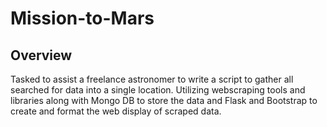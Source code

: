 # Mission-to-Mars

## Overview
Tasked to assist a freelance astronomer to write a script to gather all searched for data into a single location. Utilizing webscraping tools and libraries along with Mongo DB to store the data and Flask and Bootstrap to create and format the web display of scraped data.
